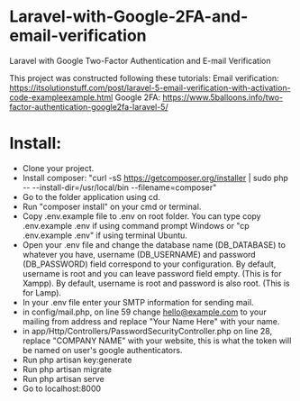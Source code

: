 # Laravel-with-Google-2FA-and-email-verification
Laravel with Google Two-Factor Authentication and E-mail Verification

This project was constructed following these tutorials:
Email verification: https://itsolutionstuff.com/post/laravel-5-email-verification-with-activation-code-exampleexample.html
Google 2FA: https://www.5balloons.info/two-factor-authentication-google2fa-laravel-5/

# Install:

- Clone your project.
- Install composer: "curl -sS https://getcomposer.org/installer | sudo php -- --install-dir=/usr/local/bin --filename=composer"
- Go to the folder application using cd.
- Run "composer install" on your cmd or terminal.
- Copy .env.example file to .env on root folder. You can type copy .env.example .env if using command prompt Windows or "cp .env.example .env" if using terminal Ubuntu.
- Open your .env file and change the database name (DB_DATABASE) to whatever you have, username (DB_USERNAME) and password (DB_PASSWORD) field correspond to your configuration. By default, username is root and you can leave password field empty. (This is for Xampp). By default, username is root and password is also root. (This is for Lamp).
- In your .env file enter your SMTP information for sending mail.
- in config/mail.php, on line 59 change hello@example.com to your mailing from address and replace "Your Name Here" with your name.
- in app/Http/Controllers/PasswordSecurityController.php on line 28, replace "COMPANY NAME" with your website, this is what the token will be named on user's google authenticators.
- Run php artisan key:generate
- Run php artisan migrate
- Run php artisan serve
- Go to localhost:8000


